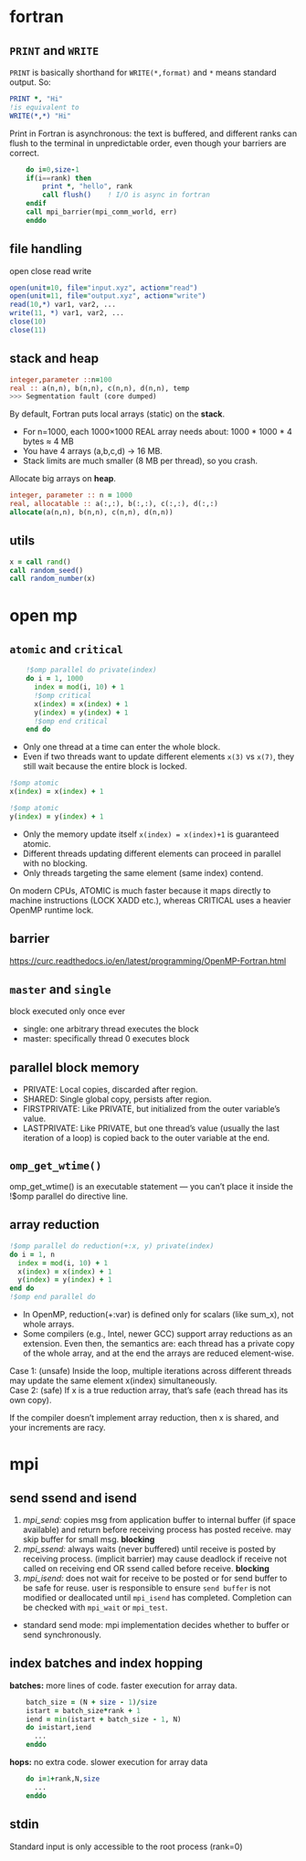 # fortran
## `PRINT` and `WRITE`
`PRINT` is basically shorthand for `WRITE(*,format)` and `*` means standard output. So:
```fortran
PRINT *, "Hi"
!is equivalent to
WRITE(*,*) "Hi"
```
Print in Fortran is asynchronous: the text is buffered, and different ranks can flush to the terminal in unpredictable order, even though your barriers are correct.
```f90
    do i=0,size-1
    if(i==rank) then
        print *, "hello", rank
        call flush()    ! I/O is async in fortran
    endif
    call mpi_barrier(mpi_comm_world, err)
    enddo
```
## file handling
open close read write
```f90
open(unit=10, file="input.xyz", action="read")
open(unit=11, file="output.xyz", action="write")
read(10,*) var1, var2, ...
write(11, *) var1, var2, ...
close(10)
close(11)
```
## stack and heap
```f90
integer,parameter ::n=100
real :: a(n,n), b(n,n), c(n,n), d(n,n), temp
>>> Segmentation fault (core dumped)
```
By default, Fortran puts local arrays (static) on the **stack**. 
- For n=1000, each 1000×1000 REAL array needs about:
1000 * 1000 * 4 bytes ≈ 4 MB
- You have 4 arrays (a,b,c,d) -> 16 MB.
- Stack limits are much smaller (8 MB per thread), so you crash.

Allocate big arrays on **heap**.
```f90
integer, parameter :: n = 1000
real, allocatable :: a(:,:), b(:,:), c(:,:), d(:,:)
allocate(a(n,n), b(n,n), c(n,n), d(n,n))
```

## utils
```f90
x = call rand()
call random_seed()
call random_number(x)
```
# open mp
## `atomic` and `critical`
```f90
    !$omp parallel do private(index)
    do i = 1, 1000
      index = mod(i, 10) + 1
      !$omp critical
      x(index) = x(index) + 1
      y(index) = y(index) + 1
      !$omp end critical
    end do
```
- Only one thread at a time can enter the whole block.
- Even if two threads want to update different elements `x(3)` vs `x(7)`, they still wait because the entire block is locked.

```f90
!$omp atomic
x(index) = x(index) + 1

!$omp atomic
y(index) = y(index) + 1
```
- Only the memory update itself `x(index) = x(index)+1` is guaranteed atomic.
- Different threads updating different elements can proceed in parallel with no blocking.
- Only threads targeting the same element (same index) contend.

On modern CPUs, ATOMIC is much faster because it maps directly to machine instructions (LOCK XADD etc.), whereas CRITICAL uses a heavier OpenMP runtime lock.

## barrier
https://curc.readthedocs.io/en/latest/programming/OpenMP-Fortran.html

## `master` and `single`
block executed only once ever
- single: one arbitrary thread executes the block 
- master: specifically thread 0 executes block

## parallel block memory
- PRIVATE: Local copies, discarded after region.
- SHARED: Single global copy, persists after region.
- FIRSTPRIVATE: Like PRIVATE, but initialized from the outer variable’s value.
- LASTPRIVATE: Like PRIVATE, but one thread’s value (usually the last iteration of a loop) is copied back to the outer variable at the end.
## `omp_get_wtime()`
omp_get_wtime() is an executable statement — you can’t place it inside the !$omp parallel do directive line.
## array reduction
```f90
!$omp parallel do reduction(+:x, y) private(index)
do i = 1, n
  index = mod(i, 10) + 1
  x(index) = x(index) + 1
  y(index) = y(index) + 1
end do
!$omp end parallel do
```
- In OpenMP, reduction(+:var) is defined only for scalars (like sum_x), not whole arrays.
- Some compilers (e.g., Intel, newer GCC) support array reductions as an extension. Even then, the semantics are: each thread has a private copy of the whole array, and at the end the arrays are reduced element-wise.

Case 1: (unsafe) Inside the loop, multiple iterations across different threads may update the same element x(index) simultaneously. \
Case 2: (safe) If x is a true reduction array, that’s safe (each thread has its own copy).

If the compiler doesn’t implement array reduction, then x is shared, and your increments are racy.
# mpi
## send ssend and isend
1. *mpi_send:* copies msg from application buffer to internal buffer (if space available) and return before receiving process has posted receive. may skip buffer for small msg. **blocking**
2. *mpi_ssend:* always waits (never buffered) until receive is posted by receiving process. (implicit barrier) may cause deadlock if receive not called on receiving end OR ssend called before receive. **blocking**
3. *mpi_isend:* does not wait for receive to be posted or for send buffer to be safe for reuse. user is responsible to ensure `send buffer` is not modified or deallocated until `mpi_isend` has completed. Completion can be checked with `mpi_wait` or `mpi_test`. 
- standard send mode: mpi implementation decides whether to buffer or send synchronously.
## index batches and index hopping
**batches:** more lines of code. faster execution for array data. 
```f90
    batch_size = (N + size - 1)/size
    istart = batch_size*rank + 1
    iend = min(istart + batch_size - 1, N)
    do i=istart,iend
      ...
    enddo
```
**hops:** no extra code. slower execution for array data
```f90
    do i=1+rank,N,size
      ...
    enddo
```
## stdin
Standard input is only accessible to the root process (rank=0) 
